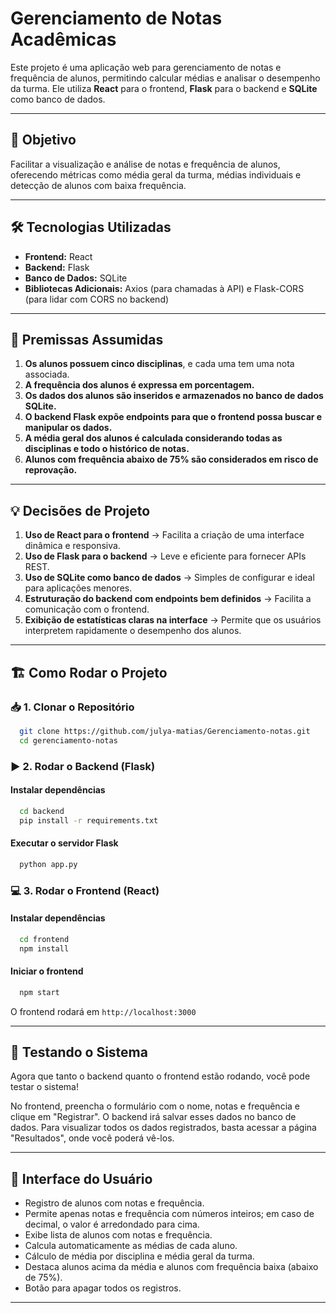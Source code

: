 # Gerenciamento de Notas Acadêmicas

Este projeto é uma aplicação web para gerenciamento de notas e frequência de alunos, permitindo calcular médias e analisar o desempenho da turma. Ele utiliza **React** para o frontend, **Flask** para o backend e **SQLite** como banco de dados.

---

## 🎯 Objetivo

Facilitar a visualização e análise de notas e frequência de alunos, oferecendo métricas como média geral da turma, médias individuais e detecção de alunos com baixa frequência.

---

## 🛠️ Tecnologias Utilizadas

- **Frontend:** React
- **Backend:** Flask
- **Banco de Dados:** SQLite
- **Bibliotecas Adicionais:** Axios (para chamadas à API) e Flask-CORS (para lidar com CORS no backend)

---

## 📌 Premissas Assumidas

1. **Os alunos possuem cinco disciplinas**, e cada uma tem uma nota associada.
2. **A frequência dos alunos é expressa em porcentagem.**
3. **Os dados dos alunos são inseridos e armazenados no banco de dados SQLite.**
4. **O backend Flask expõe endpoints para que o frontend possa buscar e manipular os dados.**
5. **A média geral dos alunos é calculada considerando todas as disciplinas e todo o histórico de notas.**
6. **Alunos com frequência abaixo de 75% são considerados em risco de reprovação.**

---

## 💡 Decisões de Projeto

1. **Uso de React para o frontend** → Facilita a criação de uma interface dinâmica e responsiva.
2. **Uso de Flask para o backend** → Leve e eficiente para fornecer APIs REST.
3. **Uso de SQLite como banco de dados** → Simples de configurar e ideal para aplicações menores.
4. **Estruturação do backend com endpoints bem definidos** → Facilita a comunicação com o frontend.
5. **Exibição de estatísticas claras na interface** → Permite que os usuários interpretem rapidamente o desempenho dos alunos.

---

## 🏗️ Como Rodar o Projeto

### 📥 1. Clonar o Repositório
```sh
  git clone https://github.com/julya-matias/Gerenciamento-notas.git
  cd gerenciamento-notas
```

### ▶️ 2. Rodar o Backend (Flask)

#### Instalar dependências
```sh
  cd backend
  pip install -r requirements.txt
```

#### Executar o servidor Flask
```sh
  python app.py
```


### 💻 3. Rodar o Frontend (React)

#### Instalar dependências
```sh
  cd frontend
  npm install
```

#### Iniciar o frontend
```sh
  npm start
```

O frontend rodará em `http://localhost:3000`


---
## 📌 Testando o Sistema

Agora que tanto o backend quanto o frontend estão rodando, você pode testar o sistema!

No frontend, preencha o formulário com o nome, notas e frequência e clique em "Registrar". O backend irá salvar esses dados no banco de dados. Para visualizar todos os dados registrados, basta acessar a página "Resultados", onde você poderá vê-los.

---

## 🎨 Interface do Usuário
- Registro de alunos com notas e frequência.
- Permite apenas notas e frequência com números inteiros; em caso de decimal, o valor é arredondado para cima.
- Exibe lista de alunos com notas e frequência.
- Calcula automaticamente as médias de cada aluno.
- Cálculo de média por disciplina e média geral da turma.
- Destaca alunos acima da média e alunos com frequência baixa (abaixo de 75%).
- Botão para apagar todos os registros.

---

